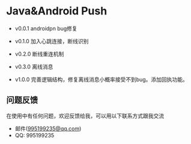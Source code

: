 # Java&Android Push

* v0.0.1 androidpn bug修复

* v0.1.0 加入心跳连接，断线识别

* v0.2.0 断线重连机制

* v0.3.0 离线消息

* v1.0.0 完善逻辑结构，修复离线消息小概率接受不到bug。添加回执功能。
## 问题反馈
在使用中有任何问题，欢迎反馈给我，可以用以下联系方式跟我交流

* 邮件(995199235@qq.com)
* QQ: 995199235
